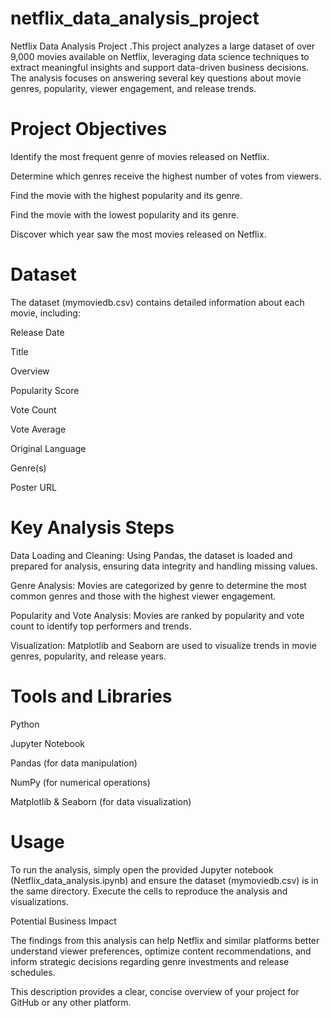 # netflix_data_analysis_project
Netflix Data Analysis Project .This project analyzes a large dataset of over 9,000 movies available on Netflix, leveraging data science techniques to extract meaningful insights and support data-driven business decisions. The analysis focuses on answering several key questions about movie genres, popularity, viewer engagement, and release trends.
# Project Objectives

Identify the most frequent genre of movies released on Netflix.

Determine which genres receive the highest number of votes from viewers.

Find the movie with the highest popularity and its genre.

Find the movie with the lowest popularity and its genre.

Discover which year saw the most movies released on Netflix.

# Dataset

The dataset (mymoviedb.csv) contains detailed information about each movie, including:

Release Date

Title

Overview

Popularity Score

Vote Count

Vote Average

Original Language

Genre(s)

Poster URL

# Key Analysis Steps

Data Loading and Cleaning: Using Pandas, the dataset is loaded and prepared for analysis, ensuring data integrity and handling missing values.

Genre Analysis: Movies are categorized by genre to determine the most common genres and those with the highest viewer engagement.

Popularity and Vote Analysis: Movies are ranked by popularity and vote count to identify top performers and trends.

Visualization: Matplotlib and Seaborn are used to visualize trends in movie genres, popularity, and release years.

# Tools and Libraries

Python

Jupyter Notebook

Pandas (for data manipulation)

NumPy (for numerical operations)

Matplotlib & Seaborn (for data visualization)

# Usage

To run the analysis, simply open the provided Jupyter notebook (Netflix_data_analysis.ipynb) and ensure the dataset (mymoviedb.csv) is in the same directory. Execute the cells to reproduce the analysis and visualizations.

Potential Business Impact

The findings from this analysis can help Netflix and similar platforms better understand viewer preferences, optimize content recommendations, and inform strategic decisions regarding genre investments and release schedules.

This description provides a clear, concise overview of your project for GitHub or any other platform.
